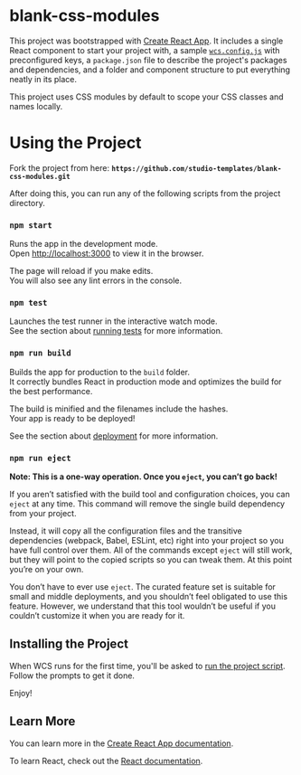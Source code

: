 # blank-css-modules

This project was bootstrapped with [Create React App](https://github.com/facebook/create-react-app). It includes a single React component to start your project with, a sample [`wcs.config.js`](https://github.com/studio-templates/blank-css-modules/blob/main/wcs.config.js) with preconfigured keys, a `package.json` file to describe the project's packages and dependencies, and a folder and component structure to put everything neatly in its place.

This project uses CSS modules by default to scope your CSS classes and names locally.

# Using the Project

Fork the project from here: **`https://github.com/studio-templates/blank-css-modules.git`**

After doing this, you can run any of the following scripts from the project directory.

### `npm start`

Runs the app in the development mode.\
Open [http://localhost:3000](http://localhost:3000) to view it in the browser.

The page will reload if you make edits.\
You will also see any lint errors in the console.

### `npm test`

Launches the test runner in the interactive watch mode.\
See the section about [running tests](https://facebook.github.io/create-react-app/docs/running-tests) for more information.

### `npm run build`

Builds the app for production to the `build` folder.\
It correctly bundles React in production mode and optimizes the build for the best performance.

The build is minified and the filenames include the hashes.\
Your app is ready to be deployed!

See the section about [deployment](https://facebook.github.io/create-react-app/docs/deployment) for more information.

### `npm run eject`

**Note: This is a one-way operation. Once you `eject`, you can’t go back!**

If you aren’t satisfied with the build tool and configuration choices, you can `eject` at any time. This command will remove the single build dependency from your project.

Instead, it will copy all the configuration files and the transitive dependencies (webpack, Babel, ESLint, etc) right into your project so you have full control over them. All of the commands except `eject` will still work, but they will point to the copied scripts so you can tweak them. At this point you’re on your own.

You don’t have to ever use `eject`. The curated feature set is suitable for small and middle deployments, and you shouldn’t feel obligated to use this feature. However, we understand that this tool wouldn’t be useful if you couldn’t customize it when you are ready for it.

## Installing the Project

When WCS runs for the first time, you'll be asked to [run the project script](https://component-studio.wixanswers.com/en/article/kb37621]). Follow the prompts to get it done.

Enjoy!

## Learn More

You can learn more in the [Create React App documentation](https://facebook.github.io/create-react-app/docs/getting-started).

To learn React, check out the [React documentation](https://reactjs.org/).
